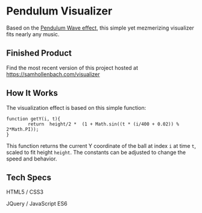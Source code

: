 # Pendulum Visualizer

Based on the [Pendulum Wave effect](https://www.youtube.com/watch?v=yVkdfJ9PkRQ), this simple yet mezmerizing visualizer fits nearly any music.


## Finished Product

Find the most recent version of this project hosted at https://samhollenbach.com/visualizer


## How It Works

The visualization effect is based on this simple function:

```
function getY(i, t){
		return  height/2 *  (1 + Math.sin((t * (i/400 + 0.02)) % 2*Math.PI));
}
```
This function returns the current Y coordinate of the ball at index `i` at time `t`, scaled to fit height `height`. The constants can be adjusted to change the speed and behavior.


## Tech Specs

HTML5 / CSS3

JQuery / JavaScript ES6

